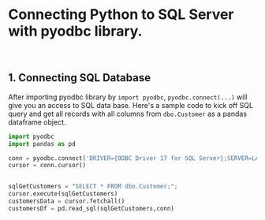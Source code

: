 # Connecting Python to SQL Server with pyodbc library.

<br>

## 1. Connecting SQL Database

After importing pyodbc library by `import pyodbc`, `pyodbc.connect(...)` will give you an access to SQL data base. Here's a sample code to kick off SQL query and get all records with all columns from `dbo.Customer` as a pandas dataframe object.


```python
import pyodbc
import pandas as pd

conn = pyodbc.connect('DRIVER={ODBC Driver 17 for SQL Server};SERVER=LAPTOP-A3NFG0UM;DATABASE=S19SQLPlayground_Seb;Trusted_Connection=yes;')
cursor = conn.cursor()


sqlGetCustomers = "SELECT * FROM dbo.Customer;";
cursor.execute(sqlGetCustomers)
customersData = cursor.fetchall()
customersDf = pd.read_sql(sqlGetCustomers,conn)
```
